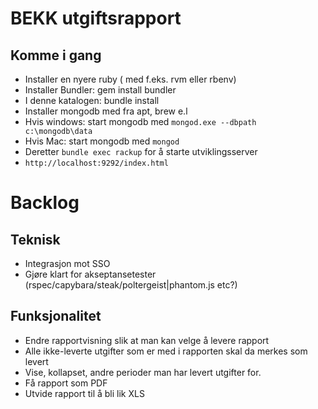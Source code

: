 # BEKK utgiftsrapport

## Komme i gang

* Installer en nyere ruby ( med f.eks. rvm eller rbenv)
* Installer Bundler: gem install bundler
* I denne katalogen: bundle install
* Installer mongodb med fra apt, brew e.l 
* Hvis windows: start mongodb med `mongod.exe --dbpath c:\mongodb\data`
* Hvis Mac: start mongodb med `mongod`
* Deretter `bundle exec rackup` for å starte utviklingsserver
* `http://localhost:9292/index.html`

# Backlog

## Teknisk
* Integrasjon mot SSO
* Gjøre klart for akseptansetester (rspec/capybara/steak/poltergeist|phantom.js etc?)

## Funksjonalitet
* Endre rapportvisning slik at man kan velge å levere rapport
* Alle ikke-leverte utgifter som er med i rapporten skal da merkes som levert
* Vise, kollapset, andre perioder man har levert utgifter for.
* Få rapport som PDF
* Utvide rapport til å bli lik XLS
